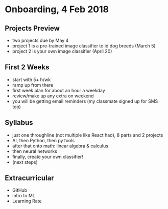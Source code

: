 # Onboarding, 4 Feb 2018

## Projects Preview
- two projects due by May 4
- project 1 is a pre-trained image classifier to id dog breeds (March 5)
- project 2 is your own image classifier (April 20)

## First 2 Weeks
- start with 5+ h/wk
- ramp up from there
- first week plan for about an hour a weekday
- review/make up any extra on weekend
- you will be getting email reminders (my classmate signed up for SMS too)

## Syllabus
- just one throughline (not multiple like React had), 8 parts and 2 projects
- AI, then Python, then py tools
- after that onto math: linear algebra & calculus
- then neural networks
- finally, create your own classifier!
- (next steps)

## Extracurricular
- GitHub
- intro to ML
- Learning Rate
